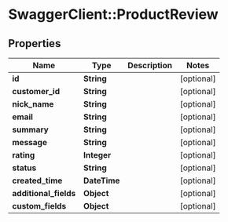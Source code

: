 # SwaggerClient::ProductReview

## Properties
Name | Type | Description | Notes
------------ | ------------- | ------------- | -------------
**id** | **String** |  | [optional] 
**customer_id** | **String** |  | [optional] 
**nick_name** | **String** |  | [optional] 
**email** | **String** |  | [optional] 
**summary** | **String** |  | [optional] 
**message** | **String** |  | [optional] 
**rating** | **Integer** |  | [optional] 
**status** | **String** |  | [optional] 
**created_time** | **DateTime** |  | [optional] 
**additional_fields** | **Object** |  | [optional] 
**custom_fields** | **Object** |  | [optional] 


